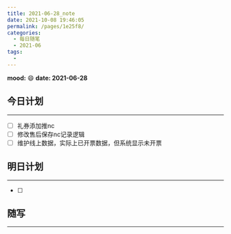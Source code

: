 ```yaml
---
title: 2021-06-28_note
date: 2021-10-08 19:46:05
permalink: /pages/1e25f8/
categories:
  - 每日随笔
  - 2021-06
tags:
  - 
---
```

**mood:** :smile:  																		**date: 2021-06-28**  
## 今日计划  
------
- [ ]  礼券添加推nc
- [ ]  修改售后保存nc记录逻辑
- [ ]  维护线上数据，实际上已开票数据，但系统显示未开票
## 明日计划  
------
- [ ]  
## 随写 
------
